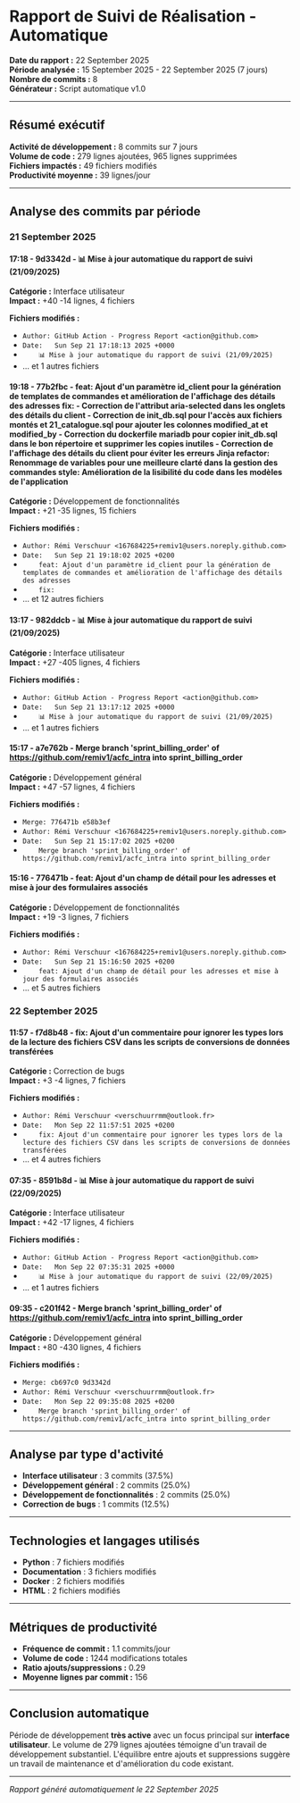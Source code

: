 # Rapport de Suivi de Réalisation - Automatique

**Date du rapport :** 22 September 2025  
**Période analysée :** 15 September 2025 - 22 September 2025 (7 jours)  
**Nombre de commits :** 8  
**Générateur :** Script automatique v1.0

---

## Résumé exécutif

**Activité de développement :** 8 commits sur 7 jours  
**Volume de code :** 279 lignes ajoutées, 965 lignes supprimées  
**Fichiers impactés :** 49 fichiers modifiés  
**Productivité moyenne :** 39 lignes/jour

---

## Analyse des commits par période


### 21 September 2025

#### 17:18 - 9d3342d - 📊 Mise à jour automatique du rapport de suivi (21/09/2025)

**Catégorie :** Interface utilisateur  
**Impact :** +40 -14 lignes, 4 fichiers

**Fichiers modifiés :**
- `Author: GitHub Action - Progress Report <action@github.com>`
- `Date:   Sun Sep 21 17:18:13 2025 +0000`
- `    📊 Mise à jour automatique du rapport de suivi (21/09/2025)`
- ... et 1 autres fichiers

#### 19:18 - 77b2fbc - feat: Ajout d'un paramètre id_client pour la génération de templates de commandes et amélioration de l'affichage des détails des adresses fix: - Correction de l'attribut aria-selected dans les onglets des détails du client - Correction de init_db.sql pour l'accès aux fichiers montés et 21_catalogue.sql pour ajouter les colonnes modified_at et modified_by - Correction du dockerfile mariadb pour copier init_db.sql dans le bon répertoire et supprimer les copies inutiles - Correction de l'affichage des détails du client pour éviter les erreurs Jinja refactor: Renommage de variables pour une meilleure clarté dans la gestion des commandes style: Amélioration de la lisibilité du code dans les modèles de l'application

**Catégorie :** Développement de fonctionnalités  
**Impact :** +21 -35 lignes, 15 fichiers

**Fichiers modifiés :**
- `Author: Rémi Verschuur <167684225+remiv1@users.noreply.github.com>`
- `Date:   Sun Sep 21 19:18:02 2025 +0200`
- `    feat: Ajout d'un paramètre id_client pour la génération de templates de commandes et amélioration de l'affichage des détails des adresses`
- `    fix:`
- ... et 12 autres fichiers

#### 13:17 - 982ddcb - 📊 Mise à jour automatique du rapport de suivi (21/09/2025)

**Catégorie :** Interface utilisateur  
**Impact :** +27 -405 lignes, 4 fichiers

**Fichiers modifiés :**
- `Author: GitHub Action - Progress Report <action@github.com>`
- `Date:   Sun Sep 21 13:17:12 2025 +0000`
- `    📊 Mise à jour automatique du rapport de suivi (21/09/2025)`
- ... et 1 autres fichiers

#### 15:17 - a7e762b - Merge branch 'sprint_billing_order' of https://github.com/remiv1/acfc_intra into sprint_billing_order

**Catégorie :** Développement général  
**Impact :** +47 -57 lignes, 4 fichiers

**Fichiers modifiés :**
- `Merge: 776471b e58b3ef`
- `Author: Rémi Verschuur <167684225+remiv1@users.noreply.github.com>`
- `Date:   Sun Sep 21 15:17:02 2025 +0200`
- `    Merge branch 'sprint_billing_order' of https://github.com/remiv1/acfc_intra into sprint_billing_order`

#### 15:16 - 776471b - feat: Ajout d'un champ de détail pour les adresses et mise à jour des formulaires associés

**Catégorie :** Développement de fonctionnalités  
**Impact :** +19 -3 lignes, 7 fichiers

**Fichiers modifiés :**
- `Author: Rémi Verschuur <167684225+remiv1@users.noreply.github.com>`
- `Date:   Sun Sep 21 15:16:50 2025 +0200`
- `    feat: Ajout d'un champ de détail pour les adresses et mise à jour des formulaires associés`
- ... et 5 autres fichiers


### 22 September 2025

#### 11:57 - f7d8b48 - fix: Ajout d'un commentaire pour ignorer les types lors de la lecture des fichiers CSV dans les scripts de conversions de données transférées

**Catégorie :** Correction de bugs  
**Impact :** +3 -4 lignes, 7 fichiers

**Fichiers modifiés :**
- `Author: Rémi Verschuur <verschuurrmm@outlook.fr>`
- `Date:   Mon Sep 22 11:57:51 2025 +0200`
- `    fix: Ajout d'un commentaire pour ignorer les types lors de la lecture des fichiers CSV dans les scripts de conversions de données transférées`
- ... et 4 autres fichiers

#### 07:35 - 8591b8d - 📊 Mise à jour automatique du rapport de suivi (22/09/2025)

**Catégorie :** Interface utilisateur  
**Impact :** +42 -17 lignes, 4 fichiers

**Fichiers modifiés :**
- `Author: GitHub Action - Progress Report <action@github.com>`
- `Date:   Mon Sep 22 07:35:31 2025 +0000`
- `    📊 Mise à jour automatique du rapport de suivi (22/09/2025)`
- ... et 1 autres fichiers

#### 09:35 - c201f42 - Merge branch 'sprint_billing_order' of https://github.com/remiv1/acfc_intra into sprint_billing_order

**Catégorie :** Développement général  
**Impact :** +80 -430 lignes, 4 fichiers

**Fichiers modifiés :**
- `Merge: cb697c0 9d3342d`
- `Author: Rémi Verschuur <verschuurrmm@outlook.fr>`
- `Date:   Mon Sep 22 09:35:08 2025 +0200`
- `    Merge branch 'sprint_billing_order' of https://github.com/remiv1/acfc_intra into sprint_billing_order`


---

## Analyse par type d'activité

- **Interface utilisateur** : 3 commits (37.5%)
- **Développement général** : 2 commits (25.0%)
- **Développement de fonctionnalités** : 2 commits (25.0%)
- **Correction de bugs** : 1 commits (12.5%)

---

## Technologies et langages utilisés

- **Python** : 7 fichiers modifiés
- **Documentation** : 3 fichiers modifiés
- **Docker** : 2 fichiers modifiés
- **HTML** : 2 fichiers modifiés

---

## Métriques de productivité

- **Fréquence de commit :** 1.1 commits/jour
- **Volume de code :** 1244 modifications totales
- **Ratio ajouts/suppressions :** 0.29
- **Moyenne lignes par commit :** 156

---

## Conclusion automatique

Période de développement **très active** avec un focus principal sur **interface utilisateur**. Le volume de 279 lignes ajoutées témoigne d'un travail de développement substantiel. L'équilibre entre ajouts et suppressions suggère un travail de maintenance et d'amélioration du code existant.

---
*Rapport généré automatiquement le 22 September 2025*